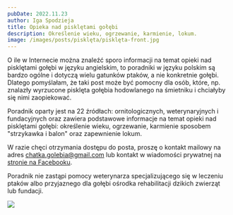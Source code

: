 ```yaml
---
pubDate: 2022.11.23
author: Iga Spodzieja
title: Opieka nad pisklętami gołębi
description: Określenie wieku, ogrzewanie, karmienie, lokum.
image: /images/posts/pisklęta/pisklęta-front.jpg
---
```


O ile w Internecie można znaleźć sporo informacji na temat opieki nad pisklętami gołębi w języku angielskim, to poradniki w języku polskim są bardzo ogólne i dotyczą wielu gatunków ptaków, a nie konkretnie gołębi. Dlatego pomyślałam, że taki post może być pomocny dla osób, które, np. znalazły wyrzucone pisklęta gołębia hodowlanego na śmietniku i chciałyby się nimi zaopiekować. 

Poradnik oparty jest na 22 źródłach: ornitologicznych, weterynaryjnych i fundacyjnych oraz zawiera podstawowe informacje na temat opieki nad pisklętami gołębi: określenie wieku, ogrzewanie, karmienie sposobem "strzykawka i balon" oraz zapewnienie lokum.

W razie chęci otrzymania dostępu do posta, proszę o kontakt mailowy na adres chatka.golebia@gmail.com lub kontakt w wiadomości prywatnej na [stronie na Facebooku](https://www.facebook.com/chatkagolebia).

Poradnik nie zastąpi pomocy weterynarza specjalizującego się w leczeniu ptaków albo przyjaznego dla gołębi ośrodka rehabilitacji dzikich zwierząt lub fundacji.

![](/images/posts/pisklęta/pisklęta-małe.jpg)


